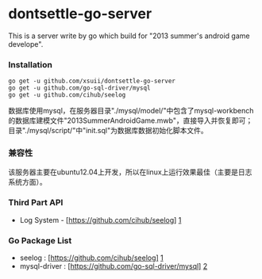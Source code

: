 dontsettle-go-server
====================

This is a server write by go which build for "2013 summer's android game develope".

### Installation
	go get -u github.com/xsuii/dontsettle-go-server
	go get -u github.com/go-sql-driver/mysql
	go get -u github.com/cihub/seelog
数据库使用mysql，在服务器目录"./mysql/model/"中包含了mysql-workbench的数据库建模文件"2013SummerAndroidGame.mwb"，直接导入并恢复即可；目录"./mysql/script/"中"init.sql"为数据库数据初始化脚本文件。

### 兼容性
该服务器主要在ubuntu12.04上开发，所以在linux上运行效果最佳（主要是日志系统方面）。

### Third Part API

* Log System - [https://github.com/cihub/seelog] [1]

### Go Package List

* seelog		: [https://github.com/cihub/seelog] [1]
* mysql-driver	: [https://github.com/go-sql-driver/mysql] [2]


[1]: https://github.com/cihub/seelog "seelog"
[2]: https://github.com/go-sql-driver/mysql "mysql"